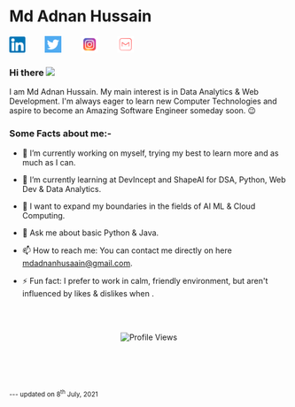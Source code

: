 <!-- **mdadnanhusaain/mdadnanhusaain** is a ✨ _special_ ✨ repository because its `README.md` (this file) appears on your GitHub profile. -->
# Md Adnan Hussain

[![linkedin](https://github.com/mdadnanhusaain/mdadnanhusaain.github.io/blob/main/linkedin.png)](https://www.linkedin.com/in/mdadnanhusaain/) &nbsp;&nbsp;&nbsp;&nbsp;&nbsp;&nbsp;&nbsp; [![twitter](https://github.com/mdadnanhusaain/mdadnanhusaain.github.io/blob/main/twitter.png)](https://twitter.com/mdadnanhusaain)  &nbsp;&nbsp;&nbsp;&nbsp;&nbsp;&nbsp;&nbsp; [![instagram](https://github.com/mdadnanhusaain/mdadnanhusaain.github.io/blob/main/instagram.png)](https://instagram.com/mdadnanhusaain) &nbsp;&nbsp;&nbsp;&nbsp;&nbsp;&nbsp;&nbsp; [![mail](https://github.com/mdadnanhusaain/mdadnanhusaain.github.io/blob/main/mail.png)](mailto:mdadnanhusaain@gmail.com)

### Hi there <img src="https://github.com/TheDudeThatCode/TheDudeThatCode/blob/master/Assets/Hi.gif" width="29px">

I am Md Adnan Hussain. My main interest is in Data Analytics & Web Development. I'm always eager to learn new Computer Technologies and aspire to become an Amazing Software Engineer someday soon. 😉
<br />
### Some Facts about me:- <br />
- 🔭 I’m currently working on myself, trying my best to learn more and as much as I can.

- 🌱 I’m currently learning at DevIncept and ShapeAI for DSA, Python, Web Dev & Data Analytics.

- 🌟 I want to expand my boundaries in the fields of AI ML & Cloud Computing.

- 💬 Ask me about basic Python & Java.

- 📫 How to reach me: You can contact me directly on here [mdadnanhusaain@gmail.com](mailto:mdadnanhusaain@gmail.com).

- ⚡ Fun fact: I prefer to work in calm, friendly environment, but aren't influenced by likes & dislikes when .

<br /><br />

<p align="center"> <img src="https://komarev.com/ghpvc/?username=mdadnanhusaain&label=Views&color=blue&style=plastic" alt="Profile Views" /> </p>
<br /><br /><br /><br />
<sub> --- updated on 8<sup>th</sup> July, 2021 </sub>
